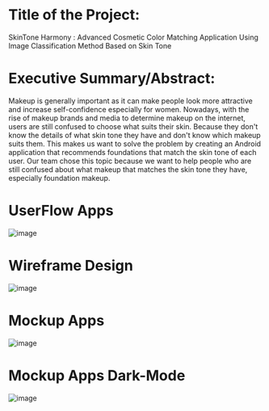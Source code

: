 
# Title of the Project:
SkinTone Harmony : Advanced Cosmetic Color Matching Application Using Image Classification Method Based on Skin Tone

# Executive Summary/Abstract:
Makeup is generally important as it can make people look more attractive and increase self-confidence especially for women. 
Nowadays, with the rise of makeup brands and media to determine makeup on the internet, users are still confused to choose what suits their skin. 
Because they don't know the details of what skin tone they have and don't know which makeup suits them. This makes us want to solve the problem by creating an Android application that recommends foundations that match the skin tone of each user. Our team chose this topic because we want to help people who are still confused about what makeup that matches the skin tone they have, especially foundation makeup. 

# UserFlow Apps
![image](https://github.com/AhmadShodikinn/SkintoneHarmony/assets/82855392/97ab9a86-b4ab-4b50-9ddc-937838cae8df)

# Wireframe Design 
![image](https://github.com/AhmadShodikinn/SkintoneHarmony/assets/82855392/19b20a6d-f04e-4e2a-9e78-4b0a5a18a95c)

# Mockup Apps
![image](https://github.com/AhmadShodikinn/SkintoneHarmony/assets/82855392/95c58087-3760-47d3-a4fb-54bce8c4a2c7)


# Mockup Apps Dark-Mode
![image](https://github.com/AhmadShodikinn/SkintoneHarmony/assets/82855392/20ab910b-0348-4163-8fd7-bd40e219d4b7)

